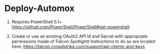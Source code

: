 # Deploy-Automox

1. Requires PowerShell 5.1+
https://github.com/PowerShell/PowerShell#get-powershell

2. Create or use an existing OAuth2 API Id and Secret with appropriate permissions inside of Falcon Spotlightt
    Instructions to do so are located here: https://falcon.crowdstrike.com/support/api-clients-and-keys




